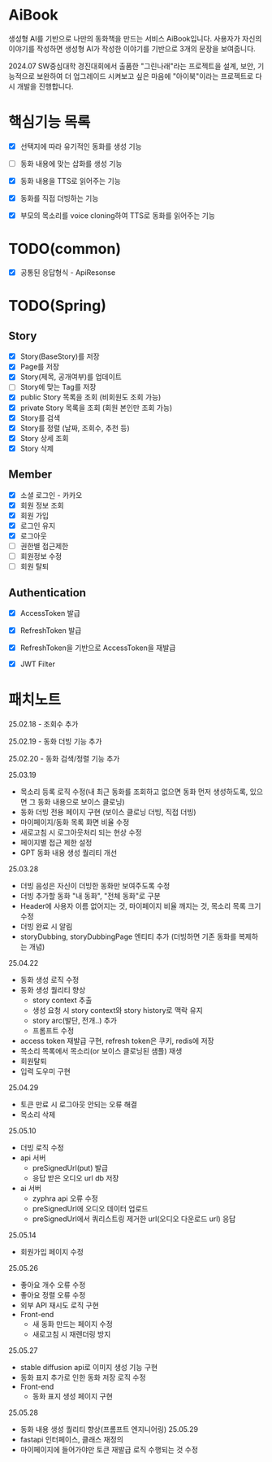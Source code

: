 # AiBook
생성형 AI를 기반으로 나만의 동화책을 만드는 서비스 AiBook입니다.
사용자가 자신의 이야기를 작성하면 생성형 AI가 작성한 이야기를 기반으로 3개의 문장을 보여줍니다.

2024.07 SW중심대학 경진대회에서 출품한 "그린나래"라는 프로젝트을 설계, 보안, 기능적으로 보완하여 더 업그레이드 시켜보고 싶은 마음에 
"아이북"이라는 프로젝트로 다시 개발을 진행합니다.

# 핵심기능 목록
- [x] 선택지에 따라 유기적인 동화를 생성 기능
- [ ] 동화 내용에 맞는 삽화를 생성 기능
- [x] 동화 내용을 TTS로 읽어주는 기능
- [x] 동화를 직접 더빙하는 기능
- [x] 부모의 목소리를 voice cloning하여 TTS로 동화를 읽어주는 기능


# TODO(common)
- [x] 공통된 응답형식 - ApiResonse
# TODO(Spring)
## Story
- [x] Story(BaseStory)를 저장
- [x] Page를 저장
- [x] Story(제목, 공개여부)를 업데이트
- [ ] Story에 맞는 Tag를 저장
- [x] public Story 목록을 조회 (비회원도 조회 가능)
- [x] private Story 목록을 조회 (회원 본인만 조회 가능)
- [x] Story를 검색
- [x] Story를 정렬 (날짜, 조회수, 추천 등) 
- [x] Story 상세 조회
- [x] Story 삭제

## Member
- [x] 소셜 로그인 - 카카오
- [x] 회원 정보 조회
- [x] 회원 가입
- [x] 로그인 유지
- [x] 로그아웃
- [ ] 권한별 접근제한
- [ ] 회원정보 수정
- [ ] 회원 탈퇴

## Authentication
- [x] AccessToken 발급
- [x] RefreshToken 발급
- [x] RefreshToken을 기반으로 AccessToken을 재발급
- [x] JWT Filter


# 패치노트
25.02.18 - 조회수 추가

25.02.19 - 동화 더빙 기능 추가

25.02.20 - 동화 검색/정렬 기능 추가

25.03.19 
- 목소리 등록 로직 수정(내 최근 동화를 조회하고 없으면 동화 먼저 생성하도록, 있으면 그 동화 내용으로 보이스 클로닝)
- 동화 더빙 전용 페이지 구현 (보이스 클로닝 더빙, 직접 더빙)
- 마이페이지/동화 목록 화면 비율 수정
- 새로고침 시 로그아웃처리 되는 현상 수정
- 페이지별 접근 제한 설정
- GPT 동화 내용 생성 퀄리티 개선 

25.03.28
- 더빙 음성은 자신이 더빙한 동화만 보여주도록 수정
- 더빙 추가할 동화 "내 동화", "전체 동화"로 구분
- Header에 사용자 이름 없어지는 것, 마이페이지 비율 깨지는 것, 목소리 목록 크기 수정
- 더빙 완료 시 알림
- storyDubbing, storyDubbingPage 엔티티 추가 (더빙하면 기존 동화를 복제하는 개념)

25.04.22
- 동화 생성 로직 수정
- 동화 생성 퀄리티 향상
  - story context 추출
  - 생성 요청 시 story context와 story history로 맥락 유지
  - story arc(발단, 전개..) 추가
  - 프롬프트 수정
- access token 재발급 구현, refresh token은 쿠키, redis에 저장
- 목소리 목록에서 목소리(or 보이스 클로닝된 샘플) 재생
- 회원탈퇴
- 입력 도우미 구현

25.04.29
- 토큰 만료 시 로그아웃 안되는 오류 해결
- 목소리 삭제

25.05.10
- 더빙 로직 수정
- api 서버
  - preSignedUrl(put) 발급
  - 응답 받은 오디오 url db 저장
- ai 서버
  - zyphra api 오류 수정
  - preSignedUrl에 오디오 데이터 업로드
  - preSignedUrl에서 쿼리스트링 제거한 url(오디오 다운로드 url) 응답 

25.05.14
- 회원가입 페이지 수정

25.05.26
- 좋아요 개수 오류 수정
- 좋아요 정렬 오류 수정
- 외부 API 재시도 로직 구현
- Front-end
  - 새 동화 만드는 페이지 수정
  - 새로고침 시 재렌더링 방지

25.05.27
- stable diffusion api로 이미지 생성 기능 구현
- 동화 표지 추가로 인한 동화 저장 로직 수정
- Front-end
  - 동화 표지 생성 페이지 구현

25.05.28
- 동화 내용 생성 퀄리티 향상(프롬프트 엔지니어링)
25.05.29
- fastapi 인터페이스, 클래스 재정의
- 마이페이지에 들어가야만 토큰 재발급 로직 수행되는 것 수정